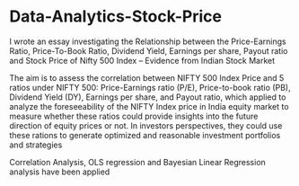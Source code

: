 # Data-Analytics-Stock-Price

I wrote an essay investigating the Relationship between the Price-Earnings Ratio, Price-To-Book Ratio, Dividend Yield, Earnings per share, Payout ratio and Stock Price of Nifty 500 Index – Evidence from Indian Stock Market

The aim is to assess the correlation between NIFTY 500 Index Price and 5 ratios under NIFTY 500: Price-Earnings ratio (P/E), Price-to-book ratio (PB), Dividend Yield (DY), Earnings per share, and Payout ratio, which applied to analyze the foreseeability of the NIFTY Index price in India equity market to measure whether these ratios could provide insights into the future direction of equity prices or not. In investors perspectives, they could use these rations to generate optimized and reasonable investment portfolios and strategies

 Correlation Analysis, OLS regression and Bayesian Linear Regression analysis have been applied
